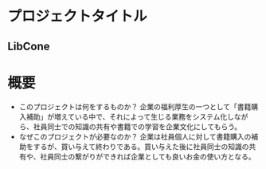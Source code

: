 # プロジェクトタイトル

## LibCone

# 概要

- このプロジェクトは何をするものか？
  企業の福利厚生の一つとして「書籍購入補助」が増えている中で、それによって生じる業務をシステム化しながら、社員同士での知識の共有や書籍での学習を企業文化にしてもらう。
- なぜこのプロジェクトが必要なのか？
  企業は社員個人に対して書籍購入の補助をするが、買い与えて終わりである。買い与えた後に社員同士の知識の共有や、社員同士の繋がりができれば企業としても良いお金の使い方となる。
